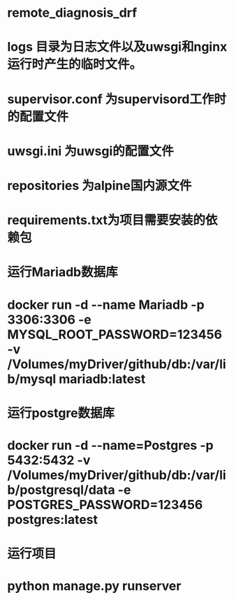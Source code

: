 # remote_diagnosis_drf
# logs 目录为日志文件以及uwsgi和nginx运行时产生的临时文件。
# supervisor.conf 为supervisord工作时的配置文件
# uwsgi.ini 为uwsgi的配置文件 
# repositories 为alpine国内源文件
# requirements.txt为项目需要安装的依赖包


# 运行Mariadb数据库
# docker run -d --name Mariadb -p 3306:3306 -e MYSQL_ROOT_PASSWORD=123456 -v /Volumes/myDriver/github/db:/var/lib/mysql mariadb:latest

# 运行postgre数据库
# docker run -d --name=Postgres -p 5432:5432 -v /Volumes/myDriver/github/db:/var/lib/postgresql/data -e POSTGRES_PASSWORD=123456 postgres:latest


# 运行项目
# python manage.py runserver 